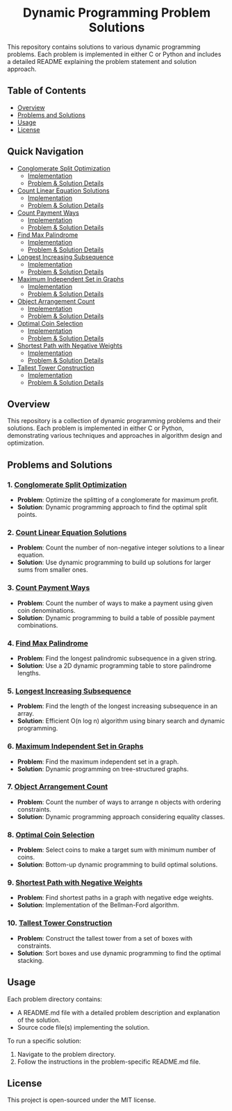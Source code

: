# <h1 align="center">Dynamic Programming Problem Solutions</h1>

This repository contains solutions to various dynamic programming problems. Each problem is implemented in either C or Python and includes a detailed README explaining the problem statement and solution approach.

## Table of Contents
- [Overview](#overview)
- [Problems and Solutions](#problems-and-solutions)
- [Usage](#usage)
- [License](#license)

## Quick Navigation
- [Conglomerate Split Optimization](./conglomerate_split_optimization)
  - [Implementation](./conglomerate_split_optimization/conglomerate_split_optimization.c)
  - [Problem & Solution Details](./conglomerate_split_optimization/README.md)
- [Count Linear Equation Solutions](./count_linear_equation_solutions)
  - [Implementation](./count_linear_equation_solutions/count_linear_equation_solutions.py)
  - [Problem & Solution Details](./count_linear_equation_solutions/README.md)
- [Count Payment Ways](./count_payment_ways)
  - [Implementation](./count_payment_ways/count_payment_ways.py)
  - [Problem & Solution Details](./count_payment_ways/README.md)
- [Find Max Palindrome](./find_max_palindrome)
  - [Implementation](./find_max_palindrome/find_max_palindrome.py)
  - [Problem & Solution Details](./find_max_palindrome/README.md)
- [Longest Increasing Subsequence](./longest_increasing_subsequence)
  - [Implementation](./longest_increasing_subsequence/longest_increasing_subsequence.c)
  - [Problem & Solution Details](./longest_increasing_subsequence/README.md)
- [Maximum Independent Set in Graphs](./maximum_independent_set_in_graphs)
  - [Implementation](./maximum_independent_set_in_graphs/maximum_independent_set_in_graphs.py)
  - [Problem & Solution Details](./maximum_independent_set_in_graphs/README.md)
- [Object Arrangement Count](./object_arrangement_count)
  - [Implementation](./object_arrangement_count/object_arrangement_count.c)
  - [Problem & Solution Details](./object_arrangement_count/README.md)
- [Optimal Coin Selection](./optimal_coin_selection)
  - [Implementation](./optimal_coin_selection/optimal_coin_selection.py)
  - [Problem & Solution Details](./optimal_coin_selection/README.md)
- [Shortest Path with Negative Weights](./shortest_path_negative_weights.md)
  - [Implementation](./shortest_path_negative_weights.md/shortest_path_negative_weights.c)
  - [Problem & Solution Details](./shortest_path_negative_weights.md/README.md)
- [Tallest Tower Construction](./tallest_tower_construction)
  - [Implementation](./tallest_tower_construction/tallest_tower_construction.c)
  - [Problem & Solution Details](./tallest_tower_construction/README.md)

## Overview

This repository is a collection of dynamic programming problems and their solutions. Each problem is implemented in either C or Python, demonstrating various techniques and approaches in algorithm design and optimization.

## Problems and Solutions

### 1. [Conglomerate Split Optimization](./conglomerate_split_optimization)
- **Problem**: Optimize the splitting of a conglomerate for maximum profit.
- **Solution**: Dynamic programming approach to find the optimal split points.

### 2. [Count Linear Equation Solutions](./count_linear_equation_solutions)
- **Problem**: Count the number of non-negative integer solutions to a linear equation.
- **Solution**: Use dynamic programming to build up solutions for larger sums from smaller ones.

### 3. [Count Payment Ways](./count_payment_ways)
- **Problem**: Count the number of ways to make a payment using given coin denominations.
- **Solution**: Dynamic programming to build a table of possible payment combinations.

### 4. [Find Max Palindrome](./find_max_palindrome)
- **Problem**: Find the longest palindromic subsequence in a given string.
- **Solution**: Use a 2D dynamic programming table to store palindrome lengths.

### 5. [Longest Increasing Subsequence](./longest_increasing_subsequence)
- **Problem**: Find the length of the longest increasing subsequence in an array.
- **Solution**: Efficient O(n log n) algorithm using binary search and dynamic programming.

### 6. [Maximum Independent Set in Graphs](./maximum_independent_set_in_graphs)
- **Problem**: Find the maximum independent set in a graph.
- **Solution**: Dynamic programming on tree-structured graphs.

### 7. [Object Arrangement Count](./object_arrangement_count)
- **Problem**: Count the number of ways to arrange n objects with ordering constraints.
- **Solution**: Dynamic programming approach considering equality classes.

### 8. [Optimal Coin Selection](./optimal_coin_selection)
- **Problem**: Select coins to make a target sum with minimum number of coins.
- **Solution**: Bottom-up dynamic programming to build optimal solutions.

### 9. [Shortest Path with Negative Weights](./shortest_path_negative_weights.md)
- **Problem**: Find shortest paths in a graph with negative edge weights.
- **Solution**: Implementation of the Bellman-Ford algorithm.

### 10. [Tallest Tower Construction](./tallest_tower_construction)
- **Problem**: Construct the tallest tower from a set of boxes with constraints.
- **Solution**: Sort boxes and use dynamic programming to find the optimal stacking.

## Usage

Each problem directory contains:
- A README.md file with a detailed problem description and explanation of the solution.
- Source code file(s) implementing the solution.

To run a specific solution:
1. Navigate to the problem directory.
2. Follow the instructions in the problem-specific README.md file.

## License

This project is open-sourced under the MIT license.

